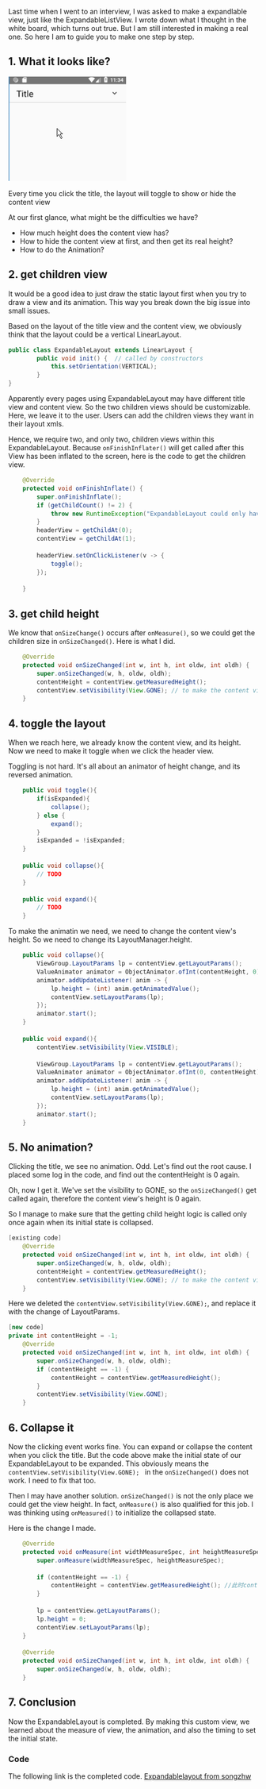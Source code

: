 Last time when I went to an interview, I was asked to make a expandlable view, just like the ExpandableListView. I wrote down what I thought in the white board, which turns out true. But I am still interested in making a real one. So here I am to guide you to make one step by step. 

## 1. What it looks like?

![](./_image/expandable_layout.gif)

Every time you click the title, the layout will toggle to show or hide the content view

At our first glance, what might be the difficulties we have?
* How much height does the content view has?
* How to hide the content view at first, and then get its real height? 
* How to do the Animation?

## 2. get children view
It would be a good idea to just draw the static layout first when you try to draw a view and its animation. This way you break down the big issue into small issues.

Based on the layout of the title view and the content view, we obviously think that the layout could be a vertical LinearLayout. 

```java
public class ExpandableLayout extends LinearLayout {
        public void init() {  // called by constructors
            this.setOrientation(VERTICAL);
        }
}
```

Apparently every pages using ExpandableLayout may have different title view and content view. So the two children views should be customizable. Here, we leave it to the user. Users can add the children views they want in their layout xmls.

Hence, we require two, and only two, children views within this ExpandableLayout. Because `onFinishInflater()` will get called after this View has been inflated to the screen, here is the code to get the children view. 

```java
    @Override
    protected void onFinishInflate() {
        super.onFinishInflate();
        if (getChildCount() != 2) {
            throw new RuntimeException("ExpandableLayout could only have two children: header and content!");
        }        
        headerView = getChildAt(0);
        contentView = getChildAt(1);

        headerView.setOnClickListener(v -> {
            toggle();
        });

    }
```

## 3. get child height
We know that `onSizeChange()` occurs after `onMeasure()`, so we could get the children size in `onSizeChanged()`. Here is what I did.

```java
    @Override
    protected void onSizeChanged(int w, int h, int oldw, int oldh) {
        super.onSizeChanged(w, h, oldw, oldh);
        contentHeight = contentView.getMeasuredHeight(); 
        contentView.setVisibility(View.GONE); // to make the content view disappear when we first launch this page
    }
```


## 4. toggle the layout
When we reach here, we already know the content view, and its height. Now we need to make it toggle when we click the header view. 

Toggling is not hard. It's all about an animator of height change, and its reversed animation.

```java
    public void toggle(){
        if(isExpanded){
            collapse();
        } else {
            expand();
        }
        isExpanded = !isExpanded;
    }

    public void collapse(){
    	// TODO 
    }

    public void expand(){
    	// TODO
    }
```

To make the animatin we need, we need to change the content view's height. So we need to change its LayoutManager.height. 

```java
    public void collapse(){
        ViewGroup.LayoutParams lp = contentView.getLayoutParams();
        ValueAnimator animator = ObjectAnimator.ofInt(contentHeight, 0);
        animator.addUpdateListener( anim -> {
            lp.height = (int) anim.getAnimatedValue();
            contentView.setLayoutParams(lp);
        });
        animator.start();
    }

    public void expand(){
        contentView.setVisibility(View.VISIBLE);

        ViewGroup.LayoutParams lp = contentView.getLayoutParams();
        ValueAnimator animator = ObjectAnimator.ofInt(0, contentHeight);
        animator.addUpdateListener( anim -> {
            lp.height = (int) anim.getAnimatedValue();
            contentView.setLayoutParams(lp);
        });
        animator.start();
    }
```

## 5. No animation? 
Clicking the title, we see no animation. Odd. Let's find out the root cause. I placed some log in the code, and find out the contentHeight is 0 again.

Oh, now I get it. We've set the visibility to GONE, so the `onSizeChanged()` get called again,  therefore the content view's height is 0 again.

So I manage to make sure that the getting child height logic is called only once again when its initial state is collapsed.

```java
[existing code]
    @Override
    protected void onSizeChanged(int w, int h, int oldw, int oldh) {
        super.onSizeChanged(w, h, oldw, oldh);
        contentHeight = contentView.getMeasuredHeight(); 
        contentView.setVisibility(View.GONE); // to make the content view disappear when we first launch this page
    }
```

Here we deleted the `contentView.setVisibility(View.GONE);`, and replace it with the change of LayoutParams.

```java
[new code]
private int contentHeight = -1;
    @Override
    protected void onSizeChanged(int w, int h, int oldw, int oldh) {
        super.onSizeChanged(w, h, oldw, oldh);
        if (contentHeight == -1) {
            contentHeight = contentView.getMeasuredHeight();
        }
        contentView.setVisibility(View.GONE); 
    }
```

## 6. Collapse it 
Now the clicking event works fine. You can expand or collapse the content when you click the title. But the code above make the initial state of our ExpandableLayout to be expanded. This obviously means the `contentView.setVisibility(View.GONE); ` in the `onSizeChanged()` does not work. I need to fix that too.

Then I may have another solution. `onSizeChanged()` is not the only place we could get the view height. In fact, `onMeasure()` is also qualified for this job. I was thinking using `onMeasured()` to initialize the collapsed state.

Here is the change I made. 
```java
    @Override
    protected void onMeasure(int widthMeasureSpec, int heightMeasureSpec) {
        super.onMeasure(widthMeasureSpec, heightMeasureSpec);

        if (contentHeight == -1) {
            contentHeight = contentView.getMeasuredHeight(); //此时contentView.getHeight()仍是0
        }

        lp = contentView.getLayoutParams();
        lp.height = 0;
        contentView.setLayoutParams(lp);
    }

    @Override
    protected void onSizeChanged(int w, int h, int oldw, int oldh) {
        super.onSizeChanged(w, h, oldw, oldh);
    }
```
## 7. Conclusion
Now the ExpandableLayout is completed. By making this custom view, we learned about the measure of view, the animation, and also the timing to set the initial state. 

### Code
The following link is the completed code. 
[Expandablelayout from songzhw](https://github.com/songzhw/SixUiViews/blob/378b56113bb2f11c3003d4822b91797156ed6486/app/src/main/java/cn/six/open/view/expandable/ExpandableLayout.java)
